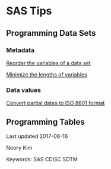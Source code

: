 # SAS Tips


## Programming Data Sets

### Metadata

[Reorder the variables of a data set](dataset-variables-reorder.md)

[Minimize the lengths of variables](dataset-variables-lengths-minimize.md)

### Data values

[Convert partial dates to ISO 8601 format](https://noorykim.github.io/sas-convert-partial-dates)



## Programming Tables



Last updated 2017-08-16

Noory Kim

Keywords: SAS CDISC SDTM 
